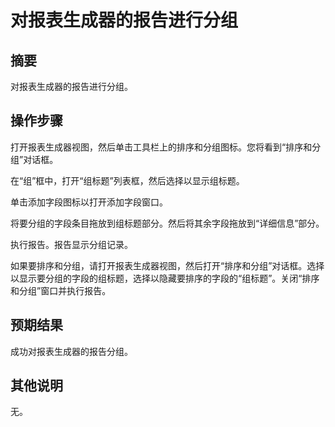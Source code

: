 # 对报表生成器的报告进行分组

## 摘要

对报表生成器的报告进行分组。

## 操作步骤

打开报表生成器视图，然后单击工具栏上的排序和分组图标。您将看到“排序和分组”对话框。


在“组”框中，打开“组标题”列表框，然后选择以显示组标题。


单击添加字段图标以打开添加字段窗口。


将要分组的字段条目拖放到组标题部分。然后将其余字段拖放到“详细信息”部分。


执行报告。报告显示分组记录。


如果要排序和分组，请打开报表生成器视图，然后打开“排序和分组”对话框。选择以显示要分组的字段的组标题，选择以隐藏要排序的字段的“组标题”。关闭“排序和分组”窗口并执行报告。

## 预期结果

成功对报表生成器的报告分组。

## 其他说明

无。

